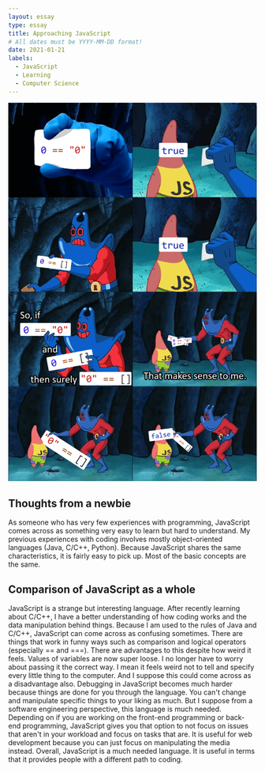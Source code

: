 ```yaml
---
layout: essay
type: essay
title: Approaching JavaScript
# All dates must be YYYY-MM-DD format!
date: 2021-01-21
labels:
  - JavaScript
  - Learning
  - Computer Science
---
```


<img class="ui medium left floated image" src="../images/jsmeme.png">

## Thoughts from a newbie

As someone who has very few experiences with programming, JavaScript comes across as something very easy to learn but hard to understand. My previous experiences with coding involves mostly object-oriented languages (Java, C/C++, Python). Because JavaScript shares the same characteristics, it is fairly easy to pick up. Most of the basic concepts are the same. 

## Comparison of JavaScript as a whole

JavaScript is a strange but interesting language. After recently learning about C/C++, I have a better understanding of how coding works and the data manipulation behind things. Because I am used to the rules of Java and C/C++, JavaScript can come across as confusing sometimes. There are things that work in funny ways such as comparison and logical operators (especially == and ===). There are advantages to this despite how weird it feels. Values of variables are now super loose. I no longer have to worry about passing it the correct way. I mean it feels weird not to tell and specify every little thing to the computer. And I suppose this could come across as a disadvantage also. Debugging in JavaScript becomes much harder because things are done for you through the language. You can't change and manipulate specific things to your liking as much. But I suppose from a software engineering perspective, this language is much needed. Depending on if you are working on the front-end programming or back-end programming, JavaScript gives you that option to not focus on issues that aren't in your workload and focus on tasks that are. It is useful for web development because you can just focus on manipulating the media instead. Overall, JavaScript is a much needed language. It is useful in terms that it provides people with a different path to coding. 
